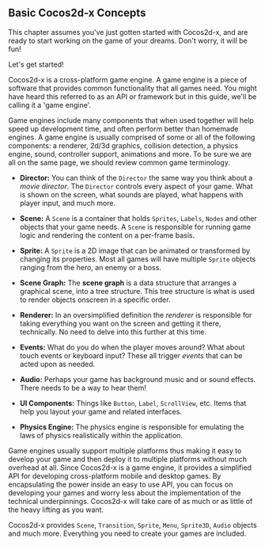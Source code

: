 ## Basic Cocos2d-x Concepts
This chapter assumes you've just gotten started with Cocos2d-x, and are ready to
start working on the game of your dreams. Don't worry, it will be fun!

Let's get started!

Cocos2d-x is a cross-platform game engine. A game engine is a piece of software
that provides common functionality that all games need. You might have heard this referred to as an API or framework but in this guide, we'll be calling it a
'game engine'.

Game engines include many components that when used together will help speed up
development time, and often perform better than homemade engines. A game engine
is usually comprised of some or all of the following components: a renderer,
2d/3d graphics, collision detection, a physics engine, sound, controller support, animations and more. To be sure we are all on the same page, we should review common game terminology.

* __Director:__ You can think of the `Director` the same way you think about a
_movie director_. The `Director` controls every aspect of your game. What is shown on the screen, what sounds are played, what happens with player input, and much more.

* __Scene:__ A `Scene` is a container that holds `Sprites`, `Labels`, `Nodes` and other objects that your game needs. A `Scene` is responsible for running game logic and rendering the content on a per-frame basis.

* __Sprite:__ A `Sprite` is a 2D image that can be animated or transformed by changing its properties. Most all games will have multiple `Sprite` objects ranging from the hero, an enemy or a boss.

* __Scene Graph:__ The __scene graph__ is a data structure that arranges a graphical scene, into a tree structure. This tree structure is what is used to render objects onscreen in a specific order.

* __Renderer:__ In an oversimplified definition the _renderer_ is responsible for taking everything you want on the screen and getting it there, technically. No need to delve into this further at this time.

* __Events:__ What do you do when the player moves around? What about touch events or keyboard input? These all trigger _events_ that can be acted upon as needed.

* __Audio:__ Perhaps your game has background music and or sound effects. There
needs to be a way to hear them!

* __UI Components:__ Things like `Button`, `Label`, `ScrollView`, etc. Items that help you layout your game and related interfaces.

* __Physics Engine:__ The physics engine is responsible for emulating the laws of physics realistically within the application.

Game engines usually support multiple platforms thus making it easy to develop your game and then deploy it to multiple platforms without much overhead at all. Since Cocos2d-x is a game engine, it provides a simplified API for developing cross-platform mobile and desktop games. By encapsulating the power inside an easy to use API, you can focus on developing your games and worry less about the implementation of the technical underpinnings. Cocos2d-x will take care of as much or as little of the heavy lifting as you want.

Cocos2d-x provides `Scene`, `Transition`, `Sprite`, `Menu`, `Sprite3D`, `Audio`
objects and much more. Everything you need to create your games are included.
